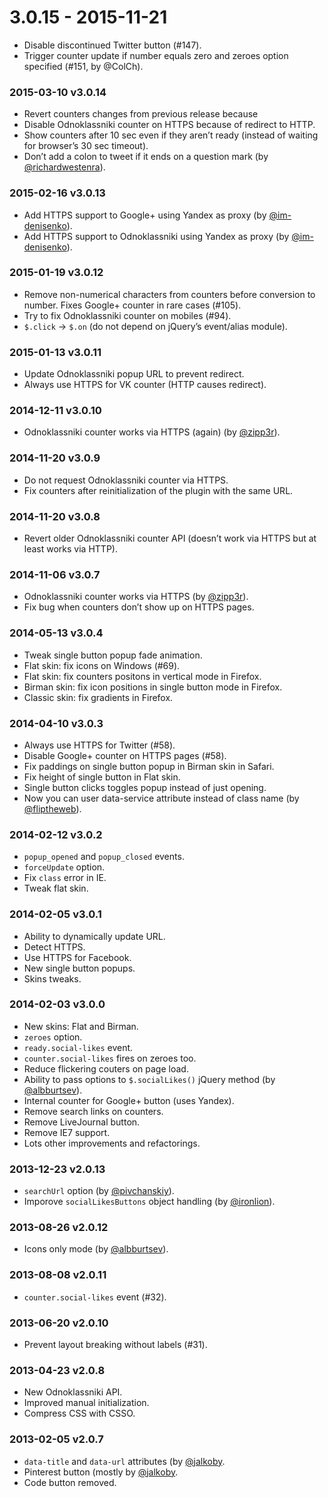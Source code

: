 # 3.0.15 - 2015-11-21

* Disable discontinued Twitter button (#147).
* Trigger counter update if number equals zero and zeroes option specified (#151, by @ColCh).

### 2015-03-10 v3.0.14

* Revert counters changes from previous release because 
* Disable Odnoklassniki counter on HTTPS because of redirect to HTTP.
* Show counters after 10 sec even if they aren’t ready (instead of waiting for browser’s 30 sec timeout).
* Don’t add a colon to tweet if it ends on a question mark (by [@richardwestenra](https://github.com/richardwestenra)).

### 2015-02-16 v3.0.13

* Add HTTPS support to Google+ using Yandex as proxy (by [@im-denisenko](https://github.com/im-denisenko)).
* Add HTTPS support to Odnoklassniki using Yandex as proxy (by [@im-denisenko](https://github.com/im-denisenko)).

### 2015-01-19 v3.0.12

* Remove non-numerical characters from counters before conversion to number. Fixes Google+ counter in rare cases (#105).
* Try to fix Odnoklassniki counter on mobiles (#94).
* `$.click` -> `$.on` (do not depend on jQuery’s event/alias module).

### 2015-01-13 v3.0.11

* Update Odnoklassniki popup URL to prevent redirect.
* Always use HTTPS for VK counter (HTTP causes redirect).

### 2014-12-11 v3.0.10

* Odnoklassniki counter works via HTTPS (again) (by [@zipp3r](https://github.com/zipp3r)).

### 2014-11-20 v3.0.9

* Do not request Odnoklassniki counter via HTTPS.
* Fix counters after reinitialization of the plugin with the same URL.

### 2014-11-20 v3.0.8

* Revert older Odnoklassniki counter API (doesn’t work via HTTPS but at least works via HTTP).

### 2014-11-06 v3.0.7

* Odnoklassniki counter works via HTTPS (by [@zipp3r](https://github.com/zipp3r)).
* Fix bug when counters don’t show up on HTTPS pages.

### 2014-05-13 v3.0.4

* Tweak single button popup fade animation.
* Flat skin: fix icons on Windows (#69).
* Flat skin: fix counters positons in vertical mode in Firefox.
* Birman skin: fix icon positions in single button mode in Firefox.
* Classic skin: fix gradients in Firefox.

### 2014-04-10 v3.0.3

* Always use HTTPS for Twitter (#58).
* Disable Google+ counter on HTTPS pages (#58).
* Fix paddings on single button popup in Birman skin in Safari.
* Fix height of single button in Flat skin.
* Single button clicks toggles popup instead of just opening.
* Now you can user data-service attribute instead of class name (by [@fliptheweb](https://github.com/fliptheweb)).

### 2014-02-12 v3.0.2

* `popup_opened` and `popup_closed` events.
* `forceUpdate` option.
* Fix `class` error in IE.
* Tweak flat skin.

### 2014-02-05 v3.0.1

* Ability to dynamically update URL.
* Detect HTTPS.
* Use HTTPS for Facebook.
* New single button popups.
* Skins tweaks.

### 2014-02-03 v3.0.0

* New skins: Flat and Birman.
* `zeroes` option.
* `ready.social-likes` event.
* `counter.social-likes` fires on zeroes too.
* Reduce flickering couters on page load.
* Ability to pass options to `$.socialLikes()` jQuery method (by [@albburtsev](https://github.com/albburtsev)).
* Internal counter for Google+ button (uses Yandex).
* Remove search links on counters.
* Remove LiveJournal button.
* Remove IE7 support.
* Lots other improvements and refactorings.

### 2013-12-23 v2.0.13

* `searchUrl` option (by [@pivchanskiy](https://github.com/pivchanskiy)).
* Imporove `socialLikesButtons` object handling (by [@ironlion](https://github.com/ironlion)).

### 2013-08-26 v2.0.12

* Icons only mode (by [@albburtsev](https://github.com/albburtsev)).

### 2013-08-08 v2.0.11

* `counter.social-likes` event (#32).

### 2013-06-20 v2.0.10

* Prevent layout breaking without labels (#31).

### 2013-04-23 v2.0.8

* New Odnoklassniki API.
* Improved manual initialization.
* Compress CSS with CSSO.

### 2013-02-05 v2.0.7

* `data-title` and `data-url` attributes (by [@jalkoby](https://github.com/jalkoby]).
* Pinterest button (mostly by [@jalkoby](https://github.com/jalkoby]).
* Code button removed.

